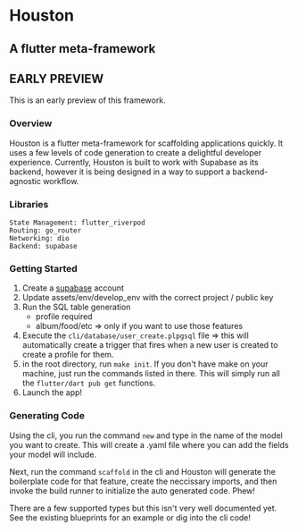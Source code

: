 # Houston
## A flutter meta-framework

## EARLY PREVIEW
This is an early preview of this framework.

### Overview

Houston is a flutter meta-framework for scaffolding applications quickly. It uses a few levels of code generation to create a delightful developer experience. Currently, Houston is built to work with Supabase as its backend, however it is being designed in a way to support a backend-agnostic workflow.

### Libraries
```
State Management: flutter_riverpod
Routing: go_router
Networking: dio
Backend: supabase
```

### Getting Started
1. Create a [supabase](https://supabase.com) account 
2. Update assets/env/develop_env with the correct project / public key
3. Run the SQL table generation 
    - profile required
    - album/food/etc => only if you want to use those features
4. Execute the `cli/database/user_create.plpgsql` file => this will automatically create a trigger that fires when a new user is created to create a profile for them.
5. in the root directory, run `make init`. If you don't have make on your machine, just run the commands listed in there. This will simply run all the `flutter/dart pub get` functions.
6. Launch the app!

### Generating Code
Using the cli, you run the command `new` and type in the name of the model you want to create. This will create a .yaml file where you can add the fields your model will include.

Next, run the command `scaffold` in the cli and Houston will generate the boilerplate code for that feature, create the neccissary imports, and then invoke the build runner to initialize the auto generated code. Phew!

There are a few supported types but this isn't very well documented yet. See the existing blueprints for an example or dig into the cli code!
